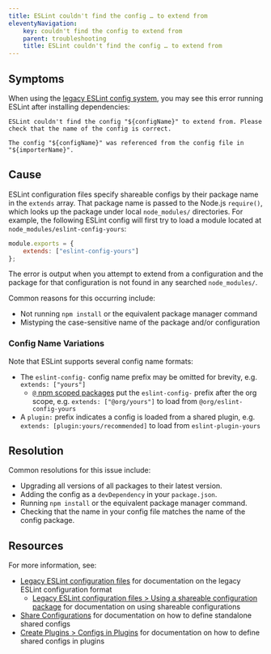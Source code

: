 ```yaml
---
title: ESLint couldn't find the config … to extend from
eleventyNavigation:
    key: couldn't find the config to extend from
    parent: troubleshooting
    title: ESLint couldn't find the config … to extend from
---
```


## Symptoms

When using the [legacy ESLint config system](../configure/configuration-files-deprecated), you may see this error running ESLint after installing dependencies:

```plaintext
ESLint couldn't find the config "${configName}" to extend from. Please check that the name of the config is correct.

The config "${configName}" was referenced from the config file in "${importerName}".
```

## Cause

ESLint configuration files specify shareable configs by their package name in the `extends` array.
That package name is passed to the Node.js `require()`, which looks up the package under local `node_modules/` directories.
For example, the following ESLint config will first try to load a module located at `node_modules/eslint-config-yours`:

```js
module.exports = {
    extends: ["eslint-config-yours"]
};
```

The error is output when you attempt to extend from a configuration and the package for that configuration is not found in any searched `node_modules/`.

Common reasons for this occurring include:

-   Not running `npm install` or the equivalent package manager command
-   Mistyping the case-sensitive name of the package and/or configuration

### Config Name Variations

Note that ESLint supports several config name formats:

-   The `eslint-config-` config name prefix may be omitted for brevity, e.g. `extends: ["yours"]`
    -   [`@` npm scoped packages](https://docs.npmjs.com/cli/v10/using-npm/scope) put the `eslint-config-` prefix after the org scope, e.g. `extends: ["@org/yours"]` to load from `@org/eslint-config-yours`
-   A `plugin:` prefix indicates a config is loaded from a shared plugin, e.g. `extends: [plugin:yours/recommended]` to load from `eslint-plugin-yours`

## Resolution

Common resolutions for this issue include:

-   Upgrading all versions of all packages to their latest version.
-   Adding the config as a `devDependency` in your `package.json`.
-   Running `npm install` or the equivalent package manager command.
-   Checking that the name in your config file matches the name of the config package.

## Resources

For more information, see:

-   [Legacy ESLint configuration files](../configure/configuration-files-deprecated#using-a-shareable-configuration-package) for documentation on the legacy ESLint configuration format
    -   [Legacy ESLint configuration files > Using a shareable configuration package](../configure/configuration-files-deprecated#using-a-shareable-configuration-package) for documentation on using shareable configurations
-   [Share Configurations](../../extend/shareable-configs) for documentation on how to define standalone shared configs
-   [Create Plugins > Configs in Plugins](../../extend/plugins#configs-in-plugins) for documentation on how to define shared configs in plugins
